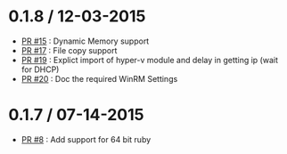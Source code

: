 # 0.1.8 / 12-03-2015

* [PR #15](https://github.com/test-kitchen/kitchen-hyperv/pull/15) : Dynamic Memory support
* [PR #17](https://github.com/test-kitchen/kitchen-hyperv/pull/17) : File copy support
* [PR #19](https://github.com/test-kitchen/kitchen-hyperv/pull/19) : Explict import of hyper-v module and delay in getting ip  (wait for DHCP)
* [PR #20](https://github.com/test-kitchen/kitchen-hyperv/pull/20) : Doc the required WinRM Settings

# 0.1.7 / 07-14-2015

* [PR #8](https://github.com/test-kitchen/kitchen-hyperv/pull/8) : Add support for 64 bit ruby
